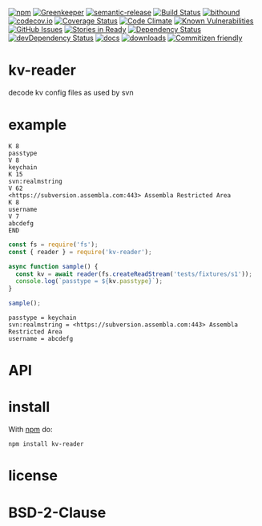 [![npm](https://img.shields.io/npm/v/kv-reader.svg)](https://www.npmjs.com/package/kv-reader)
[![Greenkeeper](https://badges.greenkeeper.io/arlac77/kv-reader.svg)](https://greenkeeper.io/)
[![semantic-release](https://img.shields.io/badge/%20%20%F0%9F%93%A6%F0%9F%9A%80-semantic--release-e10079.svg)](https://github.com/arlac77/kv-reader)
[![Build Status](https://secure.travis-ci.org/arlac77/kv-reader.png)](http://travis-ci.org/arlac77/kv-reader)
[![bithound](https://www.bithound.io/github/arlac77/kv-reader/badges/score.svg)](https://www.bithound.io/github/arlac77/kv-reader)
[![codecov.io](http://codecov.io/github/arlac77/kv-reader/coverage.svg?branch=master)](http://codecov.io/github/arlac77/kv-reader?branch=master)
[![Coverage Status](https://coveralls.io/repos/arlac77/kv-reader/badge.svg)](https://coveralls.io/r/arlac77/kv-reader)
[![Code Climate](https://codeclimate.com/github/arlac77/kv-reader/badges/gpa.svg)](https://codeclimate.com/github/arlac77/kv-reader)
[![Known Vulnerabilities](https://snyk.io/test/github/arlac77/kv-reader/badge.svg)](https://snyk.io/test/github/arlac77/kv-reader)
[![GitHub Issues](https://img.shields.io/github/issues/arlac77/kv-reader.svg?style=flat-square)](https://github.com/arlac77/kv-reader/issues)
[![Stories in Ready](https://badge.waffle.io/arlac77/kv-reader.svg?label=ready&title=Ready)](http://waffle.io/arlac77/kv-reader)
[![Dependency Status](https://david-dm.org/arlac77/kv-reader.svg)](https://david-dm.org/arlac77/kv-reader)
[![devDependency Status](https://david-dm.org/arlac77/kv-reader/dev-status.svg)](https://david-dm.org/arlac77/kv-reader#info=devDependencies)
[![docs](http://inch-ci.org/github/arlac77/kv-reader.svg?branch=master)](http://inch-ci.org/github/arlac77/kv-reader)
[![downloads](http://img.shields.io/npm/dm/kv-reader.svg?style=flat-square)](https://npmjs.org/package/kv-reader)
[![Commitizen friendly](https://img.shields.io/badge/commitizen-friendly-brightgreen.svg)](http://commitizen.github.io/cz-cli/)

kv-reader
==========
decode kv config files as used by svn

example
======
```
K 8
passtype
V 8
keychain
K 15
svn:realmstring
V 62
<https://subversion.assembla.com:443> Assembla Restricted Area
K 8
username
V 7
abcdefg
END
```

```javascript
const fs = require('fs');
const { reader } = require('kv-reader');

async function sample() {
  const kv = await reader(fs.createReadStream('tests/fixtures/s1'));
  console.log(`passtype = ${kv.passtype}`);
}

sample();
```

```
passtype = keychain
svn:realmstring = <https://subversion.assembla.com:443> Assembla Restricted Area
username = abcdefg
```

# API

install
=======

With [npm](http://npmjs.org) do:

```shell
npm install kv-reader
```

license
=======

BSD-2-Clause
=======
